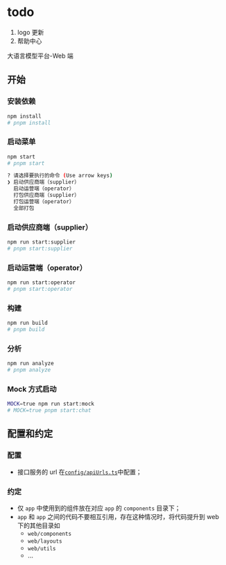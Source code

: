 # todo
1. logo 更新
2. 帮助中心


大语言模型平台-Web 端

## 开始

### 安装依赖

```bash
npm install
# pnpm install
```

### 启动菜单

```bash
npm start
# pnpm start

? 请选择要执行的命令 (Use arrow keys)
❯ 启动供应商端（supplier）
  启动运营端（operator）
  打包供应商端（supplier）
  打包运营端（operator）
  全部打包
```

### 启动供应商端（supplier）

```bash
npm run start:supplier
# pnpm start:supplier
```

### 启动运营端（operator）

```bash
npm run start:operator
# pnpm start:operator
```

### 构建

```bash
npm run build
# pnpm build
```

### 分析

```bash
npm run analyze
# pnpm analyze
```

### Mock 方式启动

```bash
MOCK=true npm run start:mock
# MOCK=true pnpm start:chat
```

## 配置和约定

### 配置

- 接口服务的 url 在[`config/apiUrls.ts`](./config/apiUrls.ts)中配置；

### 约定

- 仅 `app` 中使用到的组件放在对应 `app` 的 `components` 目录下；
- `app` 和 `app` 之间的代码不要相互引用，存在这种情况时，将代码提升到 web 下的其他目录如
  - `web/components`
  - `web/layouts`
  - `web/utils`
  - ...
